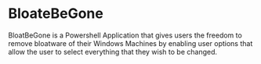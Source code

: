 # BloateBeGone
BloatBeGone is a Powershell Application that gives users the freedom to remove bloatware of their Windows Machines by enabling user options that allow the user to select everything that they wish to be changed.

